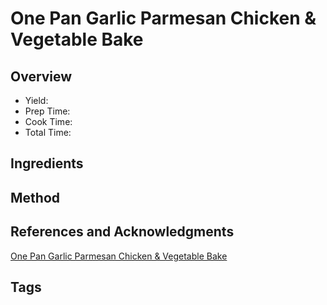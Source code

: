 # One Pan Garlic Parmesan Chicken & Vegetable Bake

## Overview

- Yield:
- Prep Time:
- Cook Time:
- Total Time:

## Ingredients


## Method



## References and Acknowledgments

[One Pan Garlic Parmesan Chicken & Vegetable Bake](https://tasty.co/recipe/one-pan-garlic-parmesan-chicken-and-vegetable-bake)

## Tags


